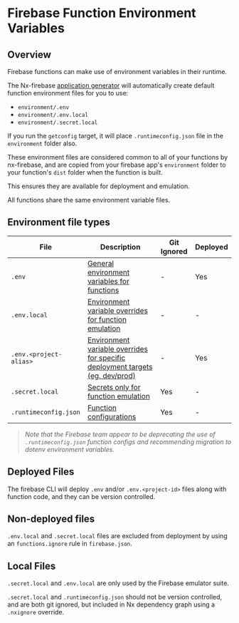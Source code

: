 # Firebase Function Environment Variables

## Overview

Firebase functions can make use of environment variables in their runtime.

The Nx-firebase [application generator](./nx-firebase-applications.md) will automatically create default function environment files for you to use:

- `environment/.env`
- `environment/.env.local`
- `environment/.secret.local`

If you run the `getconfig` target, it will place `.runtimeconfig.json` file in the `environment` folder also.

These environment files are considered common to all of your functions by nx-firebase, and are copied from your firebase app's `environment` folder to your function's `dist` folder when the function is built.

This ensures they are available for deployment and emulation.

All functions share the same environment variable files.

## Environment file types

| File                   | Description                                                                                                                                                                                     | Git Ignored | Deployed |
| ---------------------- | ----------------------------------------------------------------------------------------------------------------------------------------------------------------------------------------------- | ----------- | -------- |
| `.env`                 | [General environment variables for functions](https://firebase.google.com/docs/functions/config-env?gen=2nd#env-variables)                                                                      | -           | Yes      |
| `.env.local`           | [Environment variable overrides for function emulation](https://firebase.google.com/docs/functions/config-env?gen=2nd#emulator_support)                                                         | -           | -        |
| `.env.<project-alias>` | [Environment variable overrides for specific deployment targets (eg. dev/prod)](https://firebase.google.com/docs/functions/config-env?gen=2nd#deploying_multiple_sets_of_environment_variables) | -           | Yes      |
| `.secret.local`        | [Secrets only for function emulation](https://firebase.google.com/docs/functions/config-env?gen=2nd#secrets_and_credentials_in_the_emulator)                                                    | Yes         | -        |
| `.runtimeconfig.json`  | [Function configurations](https://firebase.google.com/docs/cli#functions-commands)                                                                                                              | Yes         | -        |

> _Note that the Firebase team appear to be deprecating the use of `.runtimeconfig.json` function configs and recommending migration to dotenv environment variables._

## Deployed Files

The firebase CLI will deploy `.env` and/or `.env.<project-id>` files along with function code, and they can be version controlled.

## Non-deployed files

`.env.local` and `.secret.local` files are excluded from deployment by using an `functions.ignore` rule in `firebase.json`.

## Local Files

`.secret.local` and `.env.local` are only used by the Firebase emulator suite.

`.secret.local` and `.runtimeconfig.json` should not be version controlled, and are both git ignored, but included in Nx dependency graph using a `.nxignore` override.
